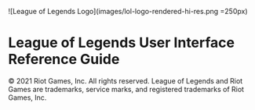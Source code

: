 ![League of Legends Logo](images/lol-logo-rendered-hi-res.png =250px)
# League of Legends User Interface Reference Guide



<font style="size:1pt">© 2021 Riot Games, Inc. All rights reserved. League of Legends and Riot Games are trademarks, service marks, and registered trademarks of Riot Games, Inc.</font>
